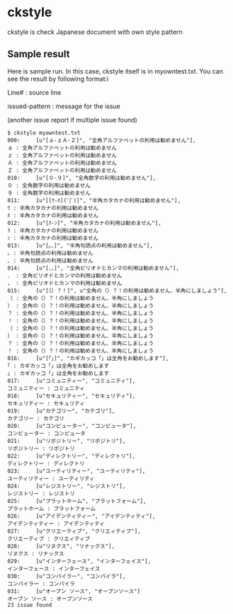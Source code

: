 # ckstyle
ckstyle is check Japanese document with own style pattern

## Sample result
Here is sample run. In this case, ckstyle itself is in myowntest.txt.
You can see the result by following format:i

Line# : source line 

issued-pattern : message for the issue

(another issue report if multiple issue found)

```
$ ckstyle myowntest.txt
009:     [u"[ａ-ｚＡ-Ｚ]", "全角アルファベットの利用は勧めません"],
ａ : 全角アルファベットの利用は勧めません
ｚ : 全角アルファベットの利用は勧めません
Ａ : 全角アルファベットの利用は勧めません
Ｚ : 全角アルファベットの利用は勧めません
010:     [u"[０-９]", "全角数字の利用は勧めません"],
０ : 全角数字の利用は勧めません
９ : 全角数字の利用は勧めません
011:     [u"[[ｳ-ﾎ](ﾟ|ﾞ)]", "半角カタカナの利用は勧めません"],
ｳ : 半角カタカナの利用は勧めません
ﾎ : 半角カタカナの利用は勧めません
012:     [u"[ｦ-ﾝ]", "半角カタカナの利用は勧めません"],
ｦ : 半角カタカナの利用は勧めません
ﾝ : 半角カタカナの利用は勧めません
013:     [u"[｡､]", "半角句読点の利用は勧めません"],
｡ : 半角句読点の利用は勧めません
､ : 半角句読点の利用は勧めません
014:     [u"[．，]", "全角ピリオドとカンマの利用は勧めません"],
． : 全角ピリオドとカンマの利用は勧めません
， : 全角ピリオドとカンマの利用は勧めません
015:     [u"[（）？！]", u"全角の（）？！の利用は勧めません、半角にしましょう"],
（ : 全角の（）？！の利用は勧めません、半角にしましょう
） : 全角の（）？！の利用は勧めません、半角にしましょう
？ : 全角の（）？！の利用は勧めません、半角にしましょう
！ : 全角の（）？！の利用は勧めません、半角にしましょう
（ : 全角の（）？！の利用は勧めません、半角にしましょう
） : 全角の（）？！の利用は勧めません、半角にしましょう
？ : 全角の（）？！の利用は勧めません、半角にしましょう
！ : 全角の（）？！の利用は勧めません、半角にしましょう
016:     [u"[｢｣]", "カギカッコ「」は全角をお勧めします"],
｢ : カギカッコ「」は全角をお勧めします
｣ : カギカッコ「」は全角をお勧めします
017:     [u"コミュニティー", "コミュニティ"],
コミュニティー : コミュニティ
018:     [u"セキュリティー", "セキュリティ"],
セキュリティー : セキュリティ
019:     [u"カテゴリー", "カテゴリ"],
カテゴリー : カテゴリ
020:     [u"コンピューター", "コンピュータ"],
コンピューター : コンピュータ
021:     [u"リポジトリー", "リポジトリ"],
リポジトリー : リポジトリ
022:     [u"ディレクトリー", "ディレクトリ"],
ディレクトリー : ディレクトリ
023:     [u"ユーティリティー", "ユーティリティ"],
ユーティリティー : ユーティリティ
024:     [u"レジストリー", "レジストリ"],
レジストリー : レジストリ
025:     [u"プラットホーム", "プラットフォーム"],
プラットホーム : プラットフォーム
026:     [u"アイデンティティー", "アイデンティティ"],
アイデンティティー : アイデンティティ
027:     [u"クリエーティブ", "クリエィティブ"],
クリエーティブ : クリエィティブ
028:     [u"リヌクス", "リナックス"],
リヌクス : リナックス
029:     [u"インターフェース", "インターフェイス"],
インターフェース : インターフェイス
030:     [u"コンパイラー", "コンパイラ"],
コンパイラー : コンパイラ
031:     [u"オープン ソース", "オープンソース"]
オープン ソース : オープンソース
23 issue found

